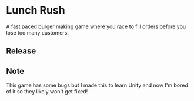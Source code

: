 # Lunch Rush

A fast paced burger making game where you race to fill orders before you lose too many customers.

## Release



## Note
This game has some bugs but I made this to learn Unity and now I'm bored of it so they likely won't get fixed! 